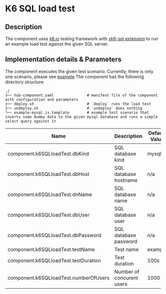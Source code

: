 # K6 SQL load test

## Description

The component uses [k6.io](https://k6.io/) testing framework with [xk6-sql extension](https://github.com/grafana/xk6-sql) to run an example load test against the given SQL server.

## Implementation details & Parameters
The component executes the given test scenario. Currently, there is only one scenario, please see [example](example-mysql.js.template)
The component has the following directory structure:

```text
./
├── hub-component.yaml               # manifest file of the component with configuration and parameters
├── deploy.sh                        # `deploy` runs the load test
├── undeploy.sh                      # `undeploy` does nothing
└── example-mysql.js.template        # example test scenario that inserts some dummy data to the given mysql database and runs a simple select query against it                       
```

| Name      | Description | Default Value | Mandatory?
| --------- | ---------   | --------- | ---------
component.k6SQLloadTest.dbKind | SQL database kind | mysql | Yes
component.k6SQLloadTest.dbHost | SQL database hostname | n/a | Yes
component.k6SQLloadTest.dnName | SQL database name | n/a | Yes
component.k6SQLloadTest.dbUser | SQL database user | n/a | Yes
component.k6SQLloadTest.dbPassword | SQL database password | n/a | Yes
component.k6SQLloadTest.testName | Test name | example | Yes
component.k6SQLloadTest.testDuration | Test duration | 100s | Yes
component.k6SQLloadTest.numberOfUsers | Number of concurent users | 1000 | Yes
